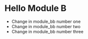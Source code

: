 # Hello Module B

- Change in module_bb number one
- Change in module_bb number two
- Change in module_bb number three
